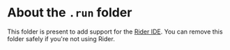 # About the `.run` folder

This folder is present to add support for the [Rider IDE](https://aka.platform.uno/rider-getstarted). You can remove this folder safely if you're not using Rider.
